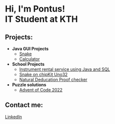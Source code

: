 <h1>Hi, I'm Pontus! <br/>IT Student at KTH</h1>

<h2>Projects:</h2>

- <b>Java GUI Projects</b>
  - [Snake](https://github.com/pontaberglund/Snake)
  - [Calculator](https://github.com/pontaberglund/Calculator)
- <b>School Projects</b>
  - [Instrument rental service using Java and SQL](https://github.com/pontaberglund/IV1351)  
  - [Snake on chipKit Uno32](https://github.com/Cactooz/Snake)
  - [Natural Deducation Proof checker](https://github.com/Cactooz/AdInfinitumProlog)
- <b>Puzzle solutions</b>
  - [Advent of Code 2022](https://github.com/pontaberglund/Advent-Of-Code-2022) 

<h2>Contact me:</h2>
<a href="https://www.linkedin.com/in/pontus-berglund02/">LinkedIn</a>

